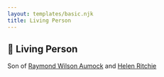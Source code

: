 ```yaml
---
layout: templates/basic.njk
title: Living Person
---
```

## 🔵 Living Person

Son of [Raymond Wilson Aumock](/people/1/17962037) and [Helen Ritchie](/people/8/88758866)
